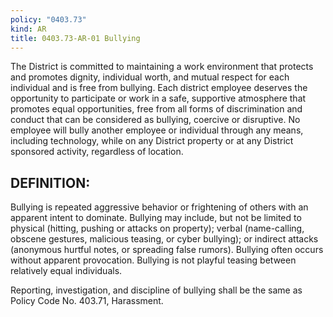 ```yaml
---
policy: "0403.73"
kind: AR
title: 0403.73-AR-01 Bullying
---
```


The District is committed to maintaining a work environment that protects and promotes dignity, individual worth, and mutual respect for each individual and is free from bullying. Each district employee deserves the opportunity to participate or work in a safe, supportive atmosphere that promotes equal opportunities, free from all forms of discrimination and conduct that can be considered as bullying, coercive or disruptive.  No employee will bully another employee or individual through any means, including technology, while on any District property or at any District sponsored activity, regardless of location.

## DEFINITION:

Bullying is repeated aggressive behavior or frightening of others with an apparent intent to dominate. Bullying may include, but not be limited to physical (hitting, pushing or attacks on property); verbal (name-calling, obscene gestures, malicious teasing, or cyber bullying); or indirect attacks (anonymous hurtful notes, or spreading false rumors). Bullying often occurs without apparent provocation. Bullying is not playful teasing between relatively equal individuals.

Reporting, investigation, and discipline of bullying shall be the same as Policy Code No. 403.71, Harassment.

